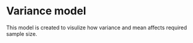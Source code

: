 # Variance model

This model is created to visulize how variance and mean affects required sample size. 


